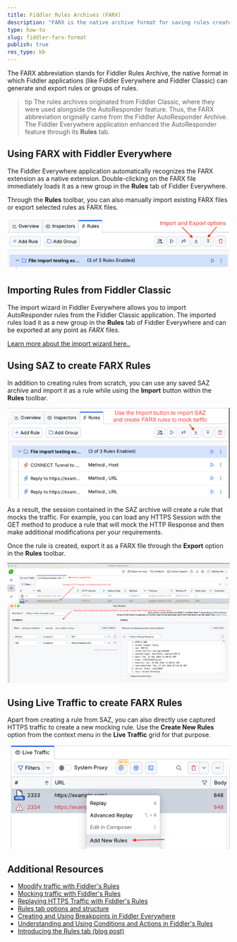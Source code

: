```yaml
---
title: Fiddler Rules Archives (FARX)
description: "FARX is the native archive format for saving rules created with Fiddler."
type: how-to
slug: fiddler-farx-format
publish: true
res_type: kb
---
```


The FARX abbreviation stands for Fiddler Rules Archive, the native format in which Fiddler applications (like Fiddler Everywhere and Fiddler Classic) can generate and export rules or groups of rules.

>tip The rules archives originated from Fiddler Classic, where they were used alongside the AutoResponder feature. Thus, the FARX abbreviation originally came from the Fiddler AutoResponder Archive. The Fiddler Everywhere application enhanced the AutoResponder feature through its **Rules** tab.

## Using FARX with Fiddler Everywhere

The Fiddler Everywhere application automatically recognizes the FARX extension as a native extension. Double-clicking on the FARX file immediately loads it as a new group in the **Rules** tab of Fiddler Everywhere.

Through the **Rules** toolbar, you can also manually import existing FARX files or export selected rules as FARX files.

![FARX import and export options](../images/kb/saz/farx-files-options.png)

## Importing Rules from Fiddler Classic

The import wizard in Fiddler Everywhere allows you to import AutoResponder rules from the Fiddler Classic application. The imported rules load it as a new group in the **Rules** tab of Fiddler Everywhere and can be exported at any point as *FARX* files.

[Learn more about the import wizard here..](slug://fe-migrating-from-classic#importing-autoResponder-rules)

## Using SAZ to create FARX Rules

In addition to creating rules from scratch, you can use any saved SAZ archive and import it as a rule while using the  **Import** button within the **Rules** toolbar. 

![imporing SAZ as FARX file](../images/kb/saz/import-saz-as-farx.png)

As a result, the session contained in the SAZ archive will create a rule that mocks the traffic. For example, you can load any HTTPS Session with the GET method to produce a rule that will mock the HTTP Response and then make additional modifications per your requirements.

Once the rule is created, export it as a FARX file through the **Export** option in the **Rules** toolbar.

![Creating FARX rule from SAZ archive](../images/kb/saz/creating-rule-from-saz.png)

## Using Live Traffic to create FARX Rules

Apart from creating a rule from SAZ, you can also directly use captured HTTPS traffic to create a new mocking rule. Use the **Create New Rules** option from the context menu in the **Live Traffic** grid for that purpose.

![create new rules from captured traffic](../images/kb/saz/farx-create-new-rule-context-menu.png)

## Additional Resources

- [Moodify traffic with Fiddler's Rules](slug://modify-traffic-get-started)
- [Mocking traffic with Fiddler's Rules](slug://mock-traffic-get-started)
- [Replaying HTTPS Traffic with Fiddler's Rules](slug://replaying-traffic)
- [Rules tab options and structure](slug://rulesbuilder-get-started)
- [Creating and Using Breakpoints in Fiddler Everywhere](slug://rulesbuilder-breakpoints)
- [Understanding and Using Conditions and Actions in Fiddler's Rules](slug://fiddler-rules-actions)
- [Introducing the Rules tab (blog post)](https://www.telerik.com/blogs/introducing-new-rule-builder-fiddler-everywhere)

